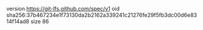 version https://git-lfs.github.com/spec/v1
oid sha256:37b467234e1f73130da2b2162a339241c21276fe29f5fb3dc00d6e8314f14ad8
size 86
